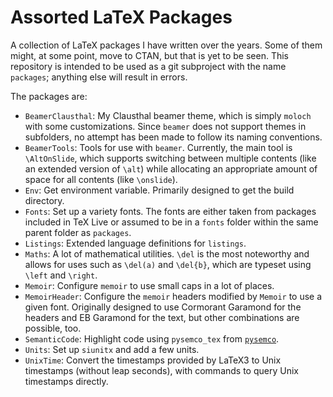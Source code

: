 # Assorted LaTeX Packages

A collection of LaTeX packages I have written over the years.
Some of them might, at some point, move to CTAN, but that is yet to be seen.
This repository is intended to be used as a git subproject with the name `packages`; anything else will result in errors.

The packages are:

- `BeamerClausthal`: My Clausthal beamer theme, which is simply `moloch` with some customizations. Since `beamer` does not support themes in subfolders, no attempt has been made to follow its naming conventions.
- `BeamerTools`: Tools for use with `beamer`. Currently, the main tool is `\AltOnSlide`, which supports switching between multiple contents (like an extended version of `\alt`) while allocating an appropriate amount of space for all contents (like `\onslide`).
- `Env`: Get environment variable. Primarily designed to get the build directory.
- `Fonts`: Set up a variety fonts. The fonts are either taken from packages included in TeX Live or assumed to be in a `fonts` folder within the same parent folder as `packages`.
- `Listings`: Extended language definitions for `listings`.
- `Maths`: A lot of mathematical utilities. `\del` is the most noteworthy and allows for uses such as `\del(a)` and `\del{b}`, which are typeset using `\left` and `\right`.
- `Memoir`: Configure `memoir` to use small caps in a lot of places.
- `MemoirHeader`: Configure the `memoir` headers modified by `Memoir` to use a given font. Originally designed to use Cormorant Garamond for the headers and EB Garamond for the text, but other combinations are possible, too.
- `SemanticCode`: Highlight code using `pysemco_tex` from [`pysemco`](https://github.com/KurtBoehm/pysemco).
- `Units`: Set up `siunitx` and add a few units.
- `UnixTime`: Convert the timestamps provided by LaTeX3 to Unix timestamps (without leap seconds), with commands to query Unix timestamps directly.
